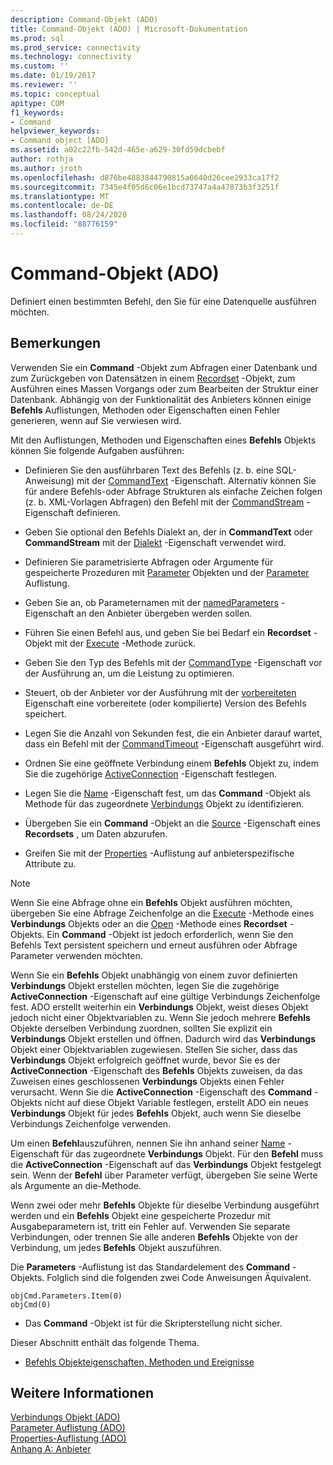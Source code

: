 ```yaml
---
description: Command-Objekt (ADO)
title: Command-Objekt (ADO) | Microsoft-Dokumentation
ms.prod: sql
ms.prod_service: connectivity
ms.technology: connectivity
ms.custom: ''
ms.date: 01/19/2017
ms.reviewer: ''
ms.topic: conceptual
apitype: COM
f1_keywords:
- Command
helpviewer_keywords:
- Command object [ADO]
ms.assetid: a02c22fb-542d-465e-a629-30fd59dcbebf
author: rothja
ms.author: jroth
ms.openlocfilehash: d876be4883844790815a0640d26cee2933ca17f2
ms.sourcegitcommit: 7345e4f05d6c06e1bcd73747a4a47873b3f3251f
ms.translationtype: MT
ms.contentlocale: de-DE
ms.lasthandoff: 08/24/2020
ms.locfileid: "88776159"
---
```

# <a name="command-object-ado"></a>Command-Objekt (ADO)
Definiert einen bestimmten Befehl, den Sie für eine Datenquelle ausführen möchten.  
  
## <a name="remarks"></a>Bemerkungen  
 Verwenden Sie ein **Command** -Objekt zum Abfragen einer Datenbank und zum Zurückgeben von Datensätzen in einem [Recordset](./recordset-object-ado.md) -Objekt, zum Ausführen eines Massen Vorgangs oder zum Bearbeiten der Struktur einer Datenbank. Abhängig von der Funktionalität des Anbieters können einige **Befehls** Auflistungen, Methoden oder Eigenschaften einen Fehler generieren, wenn auf Sie verwiesen wird.  
  
 Mit den Auflistungen, Methoden und Eigenschaften eines **Befehls** Objekts können Sie folgende Aufgaben ausführen:  
  
-   Definieren Sie den ausführbaren Text des Befehls (z. b. eine SQL-Anweisung) mit der [CommandText](./commandtext-property-ado.md) -Eigenschaft. Alternativ können Sie für andere Befehls-oder Abfrage Strukturen als einfache Zeichen folgen (z. b. XML-Vorlagen Abfragen) den Befehl mit der [CommandStream](./commandstream-property-ado.md) -Eigenschaft definieren.  
  
-   Geben Sie optional den Befehls Dialekt an, der in **CommandText** oder **CommandStream** mit der [Dialekt](./dialect-property.md) -Eigenschaft verwendet wird.  
  
-   Definieren Sie parametrisierte Abfragen oder Argumente für gespeicherte Prozeduren mit [Parameter](./parameter-object.md) Objekten und der [Parameter](./parameters-collection-ado.md) Auflistung.  
  
-   Geben Sie an, ob Parameternamen mit der [namedParameters](./namedparameters-property-ado.md) -Eigenschaft an den Anbieter übergeben werden sollen.  
  
-   Führen Sie einen Befehl aus, und geben Sie bei Bedarf ein **Recordset** -Objekt mit der [Execute](./execute-method-ado-command.md) -Methode zurück.  
  
-   Geben Sie den Typ des Befehls mit der [CommandType](./commandtype-property-ado.md) -Eigenschaft vor der Ausführung an, um die Leistung zu optimieren.  
  
-   Steuert, ob der Anbieter vor der Ausführung mit der [vorbereiteten](./prepared-property-ado.md) Eigenschaft eine vorbereitete (oder kompilierte) Version des Befehls speichert.  
  
-   Legen Sie die Anzahl von Sekunden fest, die ein Anbieter darauf wartet, dass ein Befehl mit der [CommandTimeout](./commandtimeout-property-ado.md) -Eigenschaft ausgeführt wird.  
  
-   Ordnen Sie eine geöffnete Verbindung einem **Befehls** Objekt zu, indem Sie die zugehörige [ActiveConnection](./activeconnection-property-ado.md) -Eigenschaft festlegen.  
  
-   Legen Sie die [Name](./name-property-ado.md) -Eigenschaft fest, um das **Command** -Objekt als Methode für das zugeordnete [Verbindungs](./connection-object-ado.md) Objekt zu identifizieren.  
  
-   Übergeben Sie ein **Command** -Objekt an die [Source](./source-property-ado-recordset.md) -Eigenschaft eines **Recordsets** , um Daten abzurufen.  
  
-   Greifen Sie mit der [Properties](./properties-collection-ado.md) -Auflistung auf anbieterspezifische Attribute zu.  
  
> [!NOTE]
>  Wenn Sie eine Abfrage ohne ein **Befehls** Objekt ausführen möchten, übergeben Sie eine Abfrage Zeichenfolge an die [Execute](./execute-method-ado-connection.md) -Methode eines **Verbindungs** Objekts oder an die [Open](./open-method-ado-recordset.md) -Methode eines **Recordset** -Objekts. Ein **Command** -Objekt ist jedoch erforderlich, wenn Sie den Befehls Text persistent speichern und erneut ausführen oder Abfrage Parameter verwenden möchten.  
  
 Wenn Sie ein **Befehls** Objekt unabhängig von einem zuvor definierten **Verbindungs** Objekt erstellen möchten, legen Sie die zugehörige **ActiveConnection** -Eigenschaft auf eine gültige Verbindungs Zeichenfolge fest. ADO erstellt weiterhin ein **Verbindungs** Objekt, weist dieses Objekt jedoch nicht einer Objektvariablen zu. Wenn Sie jedoch mehrere **Befehls** Objekte derselben Verbindung zuordnen, sollten Sie explizit ein **Verbindungs** Objekt erstellen und öffnen. Dadurch wird das **Verbindungs** Objekt einer Objektvariablen zugewiesen. Stellen Sie sicher, dass das **Verbindungs** Objekt erfolgreich geöffnet wurde, bevor Sie es der **ActiveConnection** -Eigenschaft des **Befehls** Objekts zuweisen, da das Zuweisen eines geschlossenen **Verbindungs** Objekts einen Fehler verursacht. Wenn Sie die **ActiveConnection** -Eigenschaft des **Command** -Objekts nicht auf diese Objekt Variable festlegen, erstellt ADO ein neues **Verbindungs** Objekt für jedes **Befehls** Objekt, auch wenn Sie dieselbe Verbindungs Zeichenfolge verwenden.  
  
 Um einen **Befehl**auszuführen, nennen Sie ihn anhand seiner [Name](./name-property-ado.md) -Eigenschaft für das zugeordnete **Verbindungs** Objekt. Für den **Befehl** muss die **ActiveConnection** -Eigenschaft auf das **Verbindungs** Objekt festgelegt sein. Wenn der **Befehl** über Parameter verfügt, übergeben Sie seine Werte als Argumente an die-Methode.  
  
 Wenn zwei oder mehr **Befehls** Objekte für dieselbe Verbindung ausgeführt werden und ein **Befehls** Objekt eine gespeicherte Prozedur mit Ausgabeparametern ist, tritt ein Fehler auf. Verwenden Sie separate Verbindungen, oder trennen Sie alle anderen **Befehls** Objekte von der Verbindung, um jedes **Befehls** Objekt auszuführen.  
  
 Die **Parameters** -Auflistung ist das Standardelement des **Command** -Objekts. Folglich sind die folgenden zwei Code Anweisungen Äquivalent.  
  
```  
objCmd.Parameters.Item(0)  
objCmd(0)  
```  
  
-   Das **Command** -Objekt ist für die Skripterstellung nicht sicher.  
  
 Dieser Abschnitt enthält das folgende Thema.  
  
-   [Befehls Objekteigenschaften, Methoden und Ereignisse](./command-object-properties-methods-and-events.md)  
  
## <a name="see-also"></a>Weitere Informationen  
 [Verbindungs Objekt (ADO)](./connection-object-ado.md)   
 [Parameter Auflistung (ADO)](./parameters-collection-ado.md)   
 [Properties-Auflistung (ADO)](./properties-collection-ado.md)   
 [Anhang A: Anbieter](../../guide/appendixes/appendix-a-providers.md)